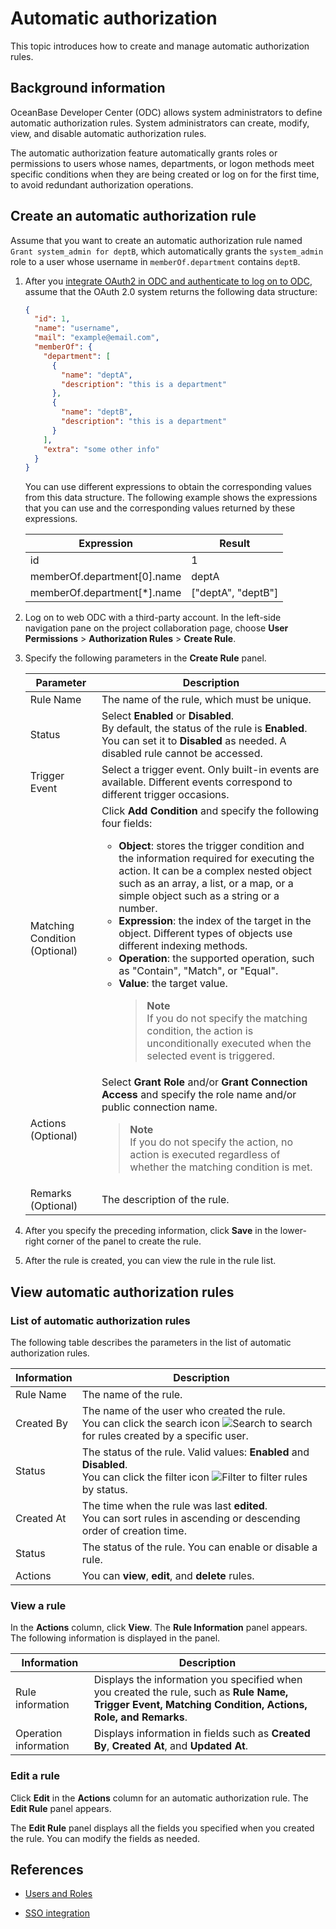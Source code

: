 # Automatic authorization

This topic introduces how to create and manage automatic authorization rules.

## Background information

OceanBase Developer Center (ODC) allows system administrators to define automatic authorization rules. System administrators can create, modify, view, and disable automatic authorization rules.

The automatic authorization feature automatically grants roles or permissions to users whose names, departments, or logon methods meet specific conditions when they are being created or log on for the first time, to avoid redundant authorization operations.


## Create an automatic authorization rule

Assume that you want to create an automatic authorization rule named `Grant system_admin for deptB`, which automatically grants the `system_admin` role to a user whose username in `memberOf.department` contains `deptB`.

1. After you [integrate OAuth2 in ODC and authenticate to log on to ODC](../../1000.system-integration/100.login-integration.md), assume that the OAuth 2.0 system returns the following data structure:

   ```json
   {
     "id": 1,
     "name": "username",
     "mail": "example@email.com",
     "memberOf": {
       "department": [
         {
           "name": "deptA",
           "description": "this is a department"
         },
         {
           "name": "deptB",
           "description": "this is a department"
         }
       ],
       "extra": "some other info"
     }
   }
   ```

   You can use different expressions to obtain the corresponding values from this data structure. The following example shows the expressions that you can use and the corresponding values returned by these expressions.

   | **Expression** | **Result** |
   |-------------|--------------|
   | id | 1 |
   | memberOf.department\[0\].name | deptA |
   | memberOf.department\[\*\].name | \["deptA", "deptB"\] |

2. Log on to web ODC with a third-party account. In the left-side navigation pane on the project collaboration page, choose **User Permissions** > **Authorization Rules** > **Create Rule**.


3. Specify the following parameters in the **Create Rule** panel.



   | Parameter | Description      |
   |---------|---------------|
   | Rule Name | The name of the rule, which must be unique.    |
   | Status | Select **Enabled** or **Disabled**. <br>By default, the status of the rule is **Enabled**. You can set it to **Disabled** as needed. A disabled rule cannot be accessed.  |
   | Trigger Event | Select a trigger event. Only built-in events are available. Different events correspond to different trigger occasions.   |
   | Matching Condition (Optional) | Click **Add Condition** and specify the following four fields: <ul><li> **Object**: stores the trigger condition and the information required for executing the action. It can be a complex nested object such as an array, a list, or a map, or a simple object such as a string or a number.  </li><li> **Expression**: the index of the target in the object. Different types of objects use different indexing methods.  </li><li> **Operation**: the supported operation, such as "Contain", "Match", or "Equal".  </li><li> **Value**: the target value. <blockquote>**Note**</br>If you do not specify the matching condition, the action is unconditionally executed when the selected event is triggered. </blockquote> |
   | Actions (Optional) | Select **Grant Role** and/or **Grant Connection Access** and specify the role name and/or public connection name. <blockquote>**Note**</br>If you do not specify the action, no action is executed regardless of whether the matching condition is met. </blockquote>    |
   | Remarks (Optional) | The description of the rule.   |

4. After you specify the preceding information, click **Save** in the lower-right corner of the panel to create the rule.

5. After the rule is created, you can view the rule in the rule list.



## View automatic authorization rules

### List of automatic authorization rules

The following table describes the parameters in the list of automatic authorization rules.

| Information | Description |
|--------|-----------|
| Rule Name | The name of the rule.  |
| Created By | The name of the user who created the rule. <br>You can click the search icon ![Search](https://help-static-aliyun-doc.aliyuncs.com/assets/img/zh-CN/5526247461/p416691.jpg) to search for rules created by a specific user.  |
| Status | The status of the rule. Valid values: **Enabled** and **Disabled**. <br>You can click the filter icon ![Filter](https://help-static-aliyun-doc.aliyuncs.com/assets/img/zh-CN/0583667361/p352180.jpg) to filter rules by status.  |
| Created At | The time when the rule was last **edited**. <br>You can sort rules in ascending or descending order of creation time.  |
| Status | The status of the rule. You can enable or disable a rule.  |
| Actions | You can **view**, **edit**, and **delete** rules.  |


### View a rule


In the **Actions** column, click **View**. The **Rule Information** panel appears. The following information is displayed in the panel.

| Information | Description |
|--------|---------|
| Rule information | Displays the information you specified when you created the rule, such as **Rule Name, Trigger Event, Matching Condition, Actions, Role, and Remarks**.  |
| Operation information | Displays information in fields such as **Created By**, **Created At**, and **Updated At**.  |

### Edit a rule


Click **Edit** in the **Actions** column for an automatic authorization rule. The **Edit Rule** panel appears.

The **Edit Rule** panel displays all the fields you specified when you created the rule. You can modify the fields as needed.

## References

- [Users and Roles](1.odc-users-and-roles.md)

- [SSO integration](../1500.system-integration/1.sso-integration.md)